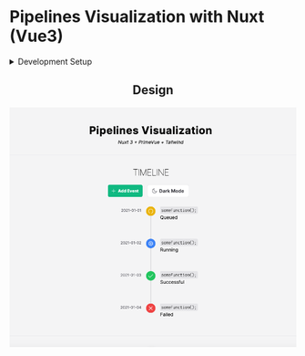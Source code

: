 # Pipelines Visualization with Nuxt (Vue3)
<details>
<summary>Development Setup</summary>
Make sure to install the dependencies:

```bash
# bun
bun install
```

### Development Server

Start the development server on `http://localhost:3000`:

```bash
# bun
bun run dev
```

### Production

Build the application for production:

```bash
# bun
bun run build
```

Locally preview production build:

```bash
# bun
bun run preview
```

Check out the [deployment documentation](https://nuxt.com/docs/getting-started/deployment) for more information.

</details>

<div align="center">
<h2>Design</h2>
<img src="./git-assets/pipelines-viz-vue-page.png" alt="Pipelines Visualization with Nuxt 3">
</div>
